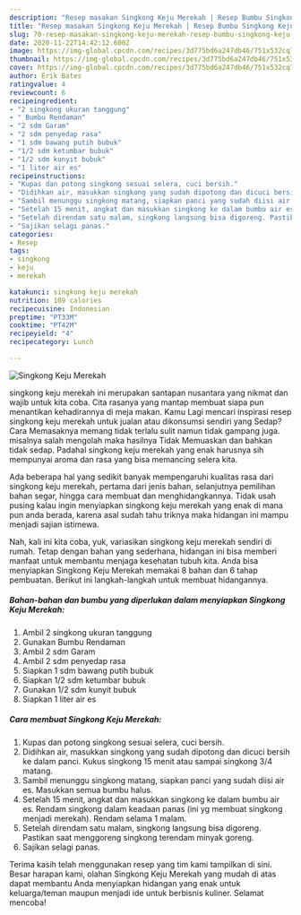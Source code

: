 ```yaml
---
description: "Resep masakan Singkong Keju Merekah | Resep Bumbu Singkong Keju Merekah Yang Enak Dan Lezat"
title: "Resep masakan Singkong Keju Merekah | Resep Bumbu Singkong Keju Merekah Yang Enak Dan Lezat"
slug: 70-resep-masakan-singkong-keju-merekah-resep-bumbu-singkong-keju-merekah-yang-enak-dan-lezat
date: 2020-11-22T14:42:12.600Z
image: https://img-global.cpcdn.com/recipes/3d775bd6a247db46/751x532cq70/singkong-keju-merekah-foto-resep-utama.jpg
thumbnail: https://img-global.cpcdn.com/recipes/3d775bd6a247db46/751x532cq70/singkong-keju-merekah-foto-resep-utama.jpg
cover: https://img-global.cpcdn.com/recipes/3d775bd6a247db46/751x532cq70/singkong-keju-merekah-foto-resep-utama.jpg
author: Erik Bates
ratingvalue: 4
reviewcount: 6
recipeingredient:
- "2 singkong ukuran tanggung"
- " Bumbu Rendaman"
- "2 sdm Garam"
- "2 sdm penyedap rasa"
- "1 sdm bawang putih bubuk"
- "1/2 sdm ketumbar bubuk"
- "1/2 sdm kunyit bubuk"
- "1 liter air es"
recipeinstructions:
- "Kupas dan potong singkong sesuai selera, cuci bersih."
- "Didihkan air, masukkan singkong yang sudah dipotong dan dicuci bersih ke dalam panci. Kukus singkong 15 menit atau sampai singkong 3/4 matang."
- "Sambil menunggu singkong matang, siapkan panci yang sudah diisi air es. Masukkan semua bumbu halus."
- "Setelah 15 menit, angkat dan masukkan singkong ke dalam bumbu air es. Rendam singkong dalam keadaan panas (ini yg membuat singkong menjadi merekah). Rendam selama 1 malam."
- "Setelah direndam satu malam, singkong langsung bisa digoreng. Pastikan saat menggoreng singkong terendam minyak goreng."
- "Sajikan selagi panas."
categories:
- Resep
tags:
- singkong
- keju
- merekah

katakunci: singkong keju merekah 
nutrition: 109 calories
recipecuisine: Indonesian
preptime: "PT33M"
cooktime: "PT42M"
recipeyield: "4"
recipecategory: Lunch

---
```



![Singkong Keju Merekah](https://img-global.cpcdn.com/recipes/3d775bd6a247db46/751x532cq70/singkong-keju-merekah-foto-resep-utama.jpg)


singkong keju merekah ini merupakan santapan nusantara yang nikmat dan wajib untuk kita coba. Cita rasanya yang mantap membuat siapa pun menantikan kehadirannya di meja makan.
Kamu Lagi mencari inspirasi resep singkong keju merekah untuk jualan atau dikonsumsi sendiri yang Sedap? Cara Memasaknya memang tidak terlalu sulit namun tidak gampang juga. misalnya salah mengolah maka hasilnya Tidak Memuaskan dan bahkan tidak sedap. Padahal singkong keju merekah yang enak harusnya sih mempunyai aroma dan rasa yang bisa memancing selera kita.

Ada beberapa hal yang sedikit banyak mempengaruhi kualitas rasa dari singkong keju merekah, pertama dari jenis bahan, selanjutnya pemilihan bahan segar, hingga cara membuat dan menghidangkannya. Tidak usah pusing kalau ingin menyiapkan singkong keju merekah yang enak di mana pun anda berada, karena asal sudah tahu triknya maka hidangan ini mampu menjadi sajian istimewa.




Nah, kali ini kita coba, yuk, variasikan singkong keju merekah sendiri di rumah. Tetap dengan bahan yang sederhana, hidangan ini bisa memberi manfaat untuk membantu menjaga kesehatan tubuh kita. Anda bisa menyiapkan Singkong Keju Merekah memakai 8 bahan dan 6 tahap pembuatan. Berikut ini langkah-langkah untuk membuat hidangannya.

<!--inarticleads1-->

##### Bahan-bahan dan bumbu yang diperlukan dalam menyiapkan Singkong Keju Merekah:

1. Ambil 2 singkong ukuran tanggung
1. Gunakan  Bumbu Rendaman
1. Ambil 2 sdm Garam
1. Ambil 2 sdm penyedap rasa
1. Siapkan 1 sdm bawang putih bubuk
1. Siapkan 1/2 sdm ketumbar bubuk
1. Gunakan 1/2 sdm kunyit bubuk
1. Siapkan 1 liter air es




<!--inarticleads2-->

##### Cara membuat Singkong Keju Merekah:

1. Kupas dan potong singkong sesuai selera, cuci bersih.
1. Didihkan air, masukkan singkong yang sudah dipotong dan dicuci bersih ke dalam panci. Kukus singkong 15 menit atau sampai singkong 3/4 matang.
1. Sambil menunggu singkong matang, siapkan panci yang sudah diisi air es. Masukkan semua bumbu halus.
1. Setelah 15 menit, angkat dan masukkan singkong ke dalam bumbu air es. Rendam singkong dalam keadaan panas (ini yg membuat singkong menjadi merekah). Rendam selama 1 malam.
1. Setelah direndam satu malam, singkong langsung bisa digoreng. Pastikan saat menggoreng singkong terendam minyak goreng.
1. Sajikan selagi panas.




Terima kasih telah menggunakan resep yang tim kami tampilkan di sini. Besar harapan kami, olahan Singkong Keju Merekah yang mudah di atas dapat membantu Anda menyiapkan hidangan yang enak untuk keluarga/teman maupun menjadi ide untuk berbisnis kuliner. Selamat mencoba!
